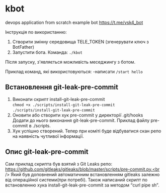 # kbot 
devops application from scratch
example bot
https://t.me/vsk4_bot

Інструкція по використанню:
1. Створити змінну середовища TELE_TOKEN (згенерувати ключ з BotFather)
2. Запустити бота. Команда: `./kbot`

Після запуску, з'являється можливість меседжингу з ботом.

Приклад команд, які використовуються:
-написати `/start hello`

## Встановлення git-leak-pre-commit
1. Виконати скрипт install-git-leak-pre-commit<br />
`chmod +x ./scripts/install-git-leak-pre-commit`<br />
`./scripts/install-git-leak-pre-commit`
2. Оновити або створити хук pre-commit у директорії .git/hooks<br /> 
Додати до нього виконання git-leak-pre-commit. Приклад файлу pre-commit в ./scripts.
3. Хук успішно створений. Тепер при коміті буде відбуватися скан репо на наявність чутливої інформації.

## Опис git-leak-pre-commit
Сам приклад скрипта був взятий з Git Leaks репо: https://github.com/gitleaks/gitleaks/blob/master/scripts/pre-commit.py.<br />
Який був доповнений автоматичним встановленням gitleaks залежно від операційної системи(при потребі).
Також написаний скрипт по встановленню хука install-git-leak-pre-commit за методом “curl pipe sh”.
